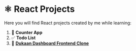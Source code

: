 # ⚛️ React Projects

Here you will find React projects created by me while learning:

1. 🔢 **Counter App**
2. ✅ **Todo List**
3. 🛒 [**Dukaan Dashboard Frontend Clone**](https://dukaan-frontend-clone.vercel.app/)
